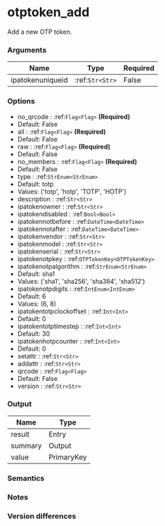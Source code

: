 [//]: # (THE CONTENT BELOW IS GENERATED. DO NOT EDIT.)
# otptoken_add
Add a new OTP token.

### Arguments
|Name|Type|Required
|-|-|-
|ipatokenuniqueid|:ref:`Str<Str>`|False

### Options
* no_qrcode : :ref:`Flag<Flag>` **(Required)**
 * Default: False
* all : :ref:`Flag<Flag>` **(Required)**
 * Default: False
* raw : :ref:`Flag<Flag>` **(Required)**
 * Default: False
* no_members : :ref:`Flag<Flag>` **(Required)**
 * Default: False
* type : :ref:`StrEnum<StrEnum>`
 * Default: totp
 * Values: ('totp', 'hotp', 'TOTP', 'HOTP')
* description : :ref:`Str<Str>`
* ipatokenowner : :ref:`Str<Str>`
* ipatokendisabled : :ref:`Bool<Bool>`
* ipatokennotbefore : :ref:`DateTime<DateTime>`
* ipatokennotafter : :ref:`DateTime<DateTime>`
* ipatokenvendor : :ref:`Str<Str>`
* ipatokenmodel : :ref:`Str<Str>`
* ipatokenserial : :ref:`Str<Str>`
* ipatokenotpkey : :ref:`OTPTokenKey<OTPTokenKey>`
* ipatokenotpalgorithm : :ref:`StrEnum<StrEnum>`
 * Default: sha1
 * Values: ('sha1', 'sha256', 'sha384', 'sha512')
* ipatokenotpdigits : :ref:`IntEnum<IntEnum>`
 * Default: 6
 * Values: (6, 8)
* ipatokentotpclockoffset : :ref:`Int<Int>`
 * Default: 0
* ipatokentotptimestep : :ref:`Int<Int>`
 * Default: 30
* ipatokenhotpcounter : :ref:`Int<Int>`
 * Default: 0
* setattr : :ref:`Str<Str>`
* addattr : :ref:`Str<Str>`
* qrcode : :ref:`Flag<Flag>`
 * Default: False
* version : :ref:`Str<Str>`

### Output
|Name|Type
|-|-
|result|Entry
|summary|Output
|value|PrimaryKey

[//]: # (ADD YOUR NOTES BELOW. THESE WILL BE PICKED EVERY TIME THE DOCS ARE REGENERATED. //end)
### Semantics

### Notes

### Version differences
